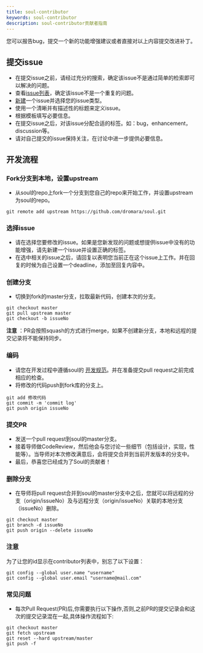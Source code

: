 ```yaml
---
title: soul-contributor
keywords: soul-contributor
description: soul-contributor贡献者指南
---
```


您可以报告bug，提交一个新的功能增强建议或者直接对以上内容提交改进补丁。

## 提交issue

 - 在提交issue之前，请经过充分的搜索，确定该issue不是通过简单的检索即可以解决的问题。
 - 查看[issue列表](https://github.com/dromara/soul/issues)，确定该issue不是一个重复的问题。
 - [新建](https://github.com/dromara/soul/issues/new/choose)一个issue并选择您的issue类型。
 - 使用一个清晰并有描述性的标题来定义issue。
 - 根据模板填写必要信息。
 - 在提交issue之后，对该issue分配合适的标签。如：bug，enhancement，discussion等。
 - 请对自己提交的issue保持关注，在讨论中进一步提供必要信息。

## 开发流程

### Fork分支到本地，设置upstream

 - 从soul的repo上fork一个分支到您自己的repo来开始工作，并设置upstream为soul的repo。

```shell
git remote add upstream https://github.com/dromara/soul.git
```

### 选择issue

 - 请在选择您要修改的issue。如果是您新发现的问题或想提供issue中没有的功能增强，请先新建一个issue并设置正确的标签。
 - 在选中相关的issue之后，请回复以表明您当前正在这个issue上工作。并在回复的时候为自己设置一个deadline，添加至回复内容中。

### 创建分支

 - 切换到fork的master分支，拉取最新代码，创建本次的分支。

```shell
git checkout master
git pull upstream master
git checkout -b issueNo
```

 **注意** ：PR会按照squash的方式进行merge，如果不创建新分支，本地和远程的提交记录将不能保持同步。

### 编码

 - 请您在开发过程中遵循soul的 [开发规范](code-conduct.md)。并在准备提交pull request之前完成相应的检查。
 - 将修改的代码push到fork库的分支上。

```shell
git add 修改代码
git commit -m 'commit log'
git push origin issueNo
```

### 提交PR

 - 发送一个pull request到soul的master分支。
 - 接着导师做CodeReview，然后他会与您讨论一些细节（包括设计，实现，性能等）。当导师对本次修改满意后，会将提交合并到当前开发版本的分支中。
 - 最后，恭喜您已经成为了Soul的贡献者！

### 删除分支

 - 在导师将pull request合并到soul的master分支中之后，您就可以将远程的分支（origin/issueNo）及与远程分支（origin/issueNo）关联的本地分支（issueNo）删除。
 
```shell
git checkout master
git branch -d issueNo
git push origin --delete issueNo
```

### 注意

 为了让您的id显示在contributor列表中，别忘了以下设置：

```shell
git config --global user.name "username"
git config --global user.email "username@mail.com"
```

### 常见问题

 - 每次Pull Request(PR)后,你需要执行以下操作,否则,之前PR的提交记录会和这次的提交记录混在一起,具体操作流程如下:

```shell
git checkout master
git fetch upstream
git reset --hard upstream/master
git push -f
```
